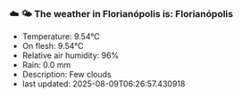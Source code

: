 ### ☁️ 🌤️  The weather in Florianópolis is: Florianópolis

- Temperature: 9.54°C
- On flesh: 9.54°C
- Relative air humidity: 96%
- Rain: 0.0 mm
- Description: Few clouds
- last updated: 2025-08-09T06:26:57.430918
